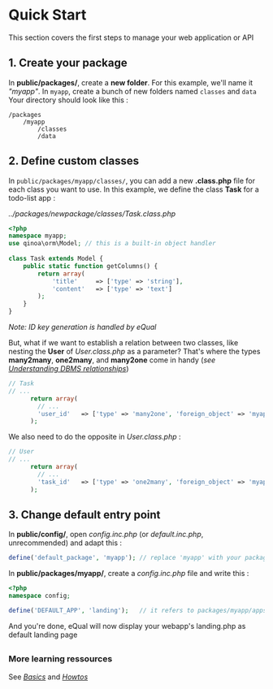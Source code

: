 # Quick Start
This section covers the first steps to manage your web application or API





## 1. Create your package

In **public/packages/**, create a **new folder**. For this example, we'll name it *"myapp"*.
In `myapp`, create a bunch of new folders named `classes` and `data`
Your directory should look like this :

```
/packages
    /myapp
        /classes
        /data
```





## 2. Define custom classes

In `public/packages/myapp/classes/`, you can add a new **.class.php** file for each class you want to use. 
In this example, we define the class **Task** for a todo-list app :

*../packages/newpackage/classes/Task.class.php*

```php
<?php  
namespace myapp;
use qinoa\orm\Model; // this is a built-in object handler
    
class Task extends Model {
    public static function getColumns() {
        return array(
            'title'     => ['type' => 'string'],
            'content'   => ['type' => 'text']
        );
    }
}
```

*Note: ID key generation is handled by eQual*

But, what if we want to establish a relation between two classes, like nesting the **User** of *User.class.php* as a parameter?
That's where the types **many2many**, **one2many**, and **many2one** come in handy (*see [Understanding DBMS relationships](https://afteracademy.com/blog/what-are-the-different-types-of-relationships-in-dbms)*)

```php
// Task
// ...
      return array(
        // ...
        'user_id'	=> ['type' => 'many2one', 'foreign_object' => 'myapp\User']
      );
```

We also need to do the opposite in *User.class.php* :

```php
// User
// ...
      return array(
        // ...
        'task_id'	=> ['type' => 'one2many', 'foreign_object' => 'myapp\Task']
      );
```


## 3. Change default entry point

In **public/config/**, open *config.inc.php* (or *default.inc.php*, unrecommended) and adapt this :

```php
define('default_package', 'myapp');	// replace 'myapp' with your package's name
```

In **public/packages/myapp/**, create a *config.inc.php* file and write this :

```php
<?php
namespace config;

define('DEFAULT_APP', 'landing');	// it refers to packages/myapp/apps/landing.php
```

And you're done, eQual will now display your webapp's landing.php as default landing page



## 



### More learning ressources

See [*Basics*](../Basics/Directory-structure.md) and [*Howtos*](../Howtos/Short-howtos.md)